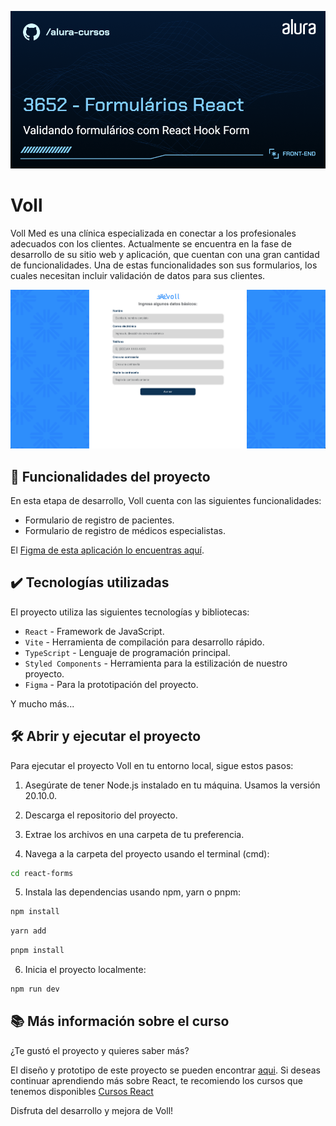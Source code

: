 ![Voll](thumb.png)

# Voll

Voll Med es una clínica especializada en conectar a los profesionales adecuados con los clientes. Actualmente se encuentra en la fase de desarrollo de su sitio web y aplicación, que cuentan con una gran cantidad de funcionalidades. Una de estas funcionalidades son sus formularios, los cuales necesitan incluir validación de datos para sus clientes.

![Imagen de la aplicación de Voll](voll.png)

## 🔨 Funcionalidades del proyecto

En esta etapa de desarrollo, Voll cuenta con las siguientes funcionalidades:

- Formulario de registro de pacientes.
- Formulario de registro de médicos especialistas.

El [Figma de esta aplicación lo encuentras aquí](https://www.figma.com/file/hsW25fAq36IDzzIxBtpgCd/Voll.med-%7C-React-Hook-Forms?type=design&node-id=57-1388&mode=design).

## ✔️ Tecnologías utilizadas

El proyecto utiliza las siguientes tecnologías y bibliotecas:

- `React` - Framework de JavaScript.
- `Vite` - Herramienta de compilación para desarrollo rápido.
- `TypeScript` - Lenguaje de programación principal.
- `Styled Components` - Herramienta para la estilización de nuestro proyecto.
- `Figma` - Para la prototipación del proyecto.

Y mucho más...

## 🛠️ Abrir y ejecutar el proyecto

Para ejecutar el proyecto Voll en tu entorno local, sigue estos pasos:

1. Asegúrate de tener Node.js instalado en tu máquina. Usamos la versión 20.10.0.

2. Descarga el repositorio del proyecto.

3. Extrae los archivos en una carpeta de tu preferencia.

4. Navega a la carpeta del proyecto usando el terminal (cmd):

```bash
cd react-forms
```  

5. Instala las dependencias usando npm, yarn o pnpm:

```bash
npm install
```

```bash
yarn add
```

```bash
pnpm install
```

6. Inicia el proyecto localmente:

```bash
npm run dev
```

## 📚 Más información sobre el curso

¿Te gustó el proyecto y quieres saber más?

El diseño y prototipo de este proyecto se pueden encontrar [aqui](https://www.figma.com/file/hsW25fAq36IDzzIxBtpgCd/Voll.med-%7C-React-Hook-Forms?type=design&node-id=57-1388&mode=design). Si deseas continuar aprendiendo más sobre React, te recomiendo los cursos que tenemos disponibles [Cursos React](https://www.aluracursos.com/cursos-online-front-end)

Disfruta del desarrollo y mejora de Voll!
